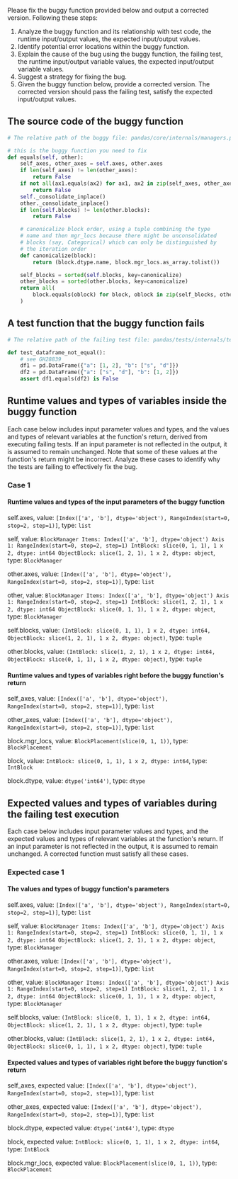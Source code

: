 Please fix the buggy function provided below and output a corrected version.
Following these steps:
1. Analyze the buggy function and its relationship with test code, the runtime input/output values, the expected input/output values.
2. Identify potential error locations within the buggy function.
3. Explain the cause of the bug using the buggy function, the failing test, the runtime input/output variable values, the expected input/output variable values.
4. Suggest a strategy for fixing the bug.
5. Given the buggy function below, provide a corrected version. The corrected version should pass the failing test, satisfy the expected input/output values.


## The source code of the buggy function
```python
# The relative path of the buggy file: pandas/core/internals/managers.py

# this is the buggy function you need to fix
def equals(self, other):
    self_axes, other_axes = self.axes, other.axes
    if len(self_axes) != len(other_axes):
        return False
    if not all(ax1.equals(ax2) for ax1, ax2 in zip(self_axes, other_axes)):
        return False
    self._consolidate_inplace()
    other._consolidate_inplace()
    if len(self.blocks) != len(other.blocks):
        return False

    # canonicalize block order, using a tuple combining the type
    # name and then mgr_locs because there might be unconsolidated
    # blocks (say, Categorical) which can only be distinguished by
    # the iteration order
    def canonicalize(block):
        return (block.dtype.name, block.mgr_locs.as_array.tolist())

    self_blocks = sorted(self.blocks, key=canonicalize)
    other_blocks = sorted(other.blocks, key=canonicalize)
    return all(
        block.equals(oblock) for block, oblock in zip(self_blocks, other_blocks)
    )

```

## A test function that the buggy function fails
```python
# The relative path of the failing test file: pandas/tests/internals/test_internals.py

def test_dataframe_not_equal():
    # see GH28839
    df1 = pd.DataFrame({"a": [1, 2], "b": ["s", "d"]})
    df2 = pd.DataFrame({"a": ["s", "d"], "b": [1, 2]})
    assert df1.equals(df2) is False
```




## Runtime values and types of variables inside the buggy function
Each case below includes input parameter values and types, and the values and types of relevant variables at the function's return, derived from executing failing tests. If an input parameter is not reflected in the output, it is assumed to remain unchanged. Note that some of these values at the function's return might be incorrect. Analyze these cases to identify why the tests are failing to effectively fix the bug.

### Case 1
#### Runtime values and types of the input parameters of the buggy function
self.axes, value: `[Index(['a', 'b'], dtype='object'), RangeIndex(start=0, stop=2, step=1)]`, type: `list`

self, value: `BlockManager
Items: Index(['a', 'b'], dtype='object')
Axis 1: RangeIndex(start=0, stop=2, step=1)
IntBlock: slice(0, 1, 1), 1 x 2, dtype: int64
ObjectBlock: slice(1, 2, 1), 1 x 2, dtype: object`, type: `BlockManager`

other.axes, value: `[Index(['a', 'b'], dtype='object'), RangeIndex(start=0, stop=2, step=1)]`, type: `list`

other, value: `BlockManager
Items: Index(['a', 'b'], dtype='object')
Axis 1: RangeIndex(start=0, stop=2, step=1)
IntBlock: slice(1, 2, 1), 1 x 2, dtype: int64
ObjectBlock: slice(0, 1, 1), 1 x 2, dtype: object`, type: `BlockManager`

self.blocks, value: `(IntBlock: slice(0, 1, 1), 1 x 2, dtype: int64, ObjectBlock: slice(1, 2, 1), 1 x 2, dtype: object)`, type: `tuple`

other.blocks, value: `(IntBlock: slice(1, 2, 1), 1 x 2, dtype: int64, ObjectBlock: slice(0, 1, 1), 1 x 2, dtype: object)`, type: `tuple`

#### Runtime values and types of variables right before the buggy function's return
self_axes, value: `[Index(['a', 'b'], dtype='object'), RangeIndex(start=0, stop=2, step=1)]`, type: `list`

other_axes, value: `[Index(['a', 'b'], dtype='object'), RangeIndex(start=0, stop=2, step=1)]`, type: `list`

block.mgr_locs, value: `BlockPlacement(slice(0, 1, 1))`, type: `BlockPlacement`

block, value: `IntBlock: slice(0, 1, 1), 1 x 2, dtype: int64`, type: `IntBlock`

block.dtype, value: `dtype('int64')`, type: `dtype`



## Expected values and types of variables during the failing test execution
Each case below includes input parameter values and types, and the expected values and types of relevant variables at the function's return. If an input parameter is not reflected in the output, it is assumed to remain unchanged. A corrected function must satisfy all these cases.

### Expected case 1
#### The values and types of buggy function's parameters
self.axes, value: `[Index(['a', 'b'], dtype='object'), RangeIndex(start=0, stop=2, step=1)]`, type: `list`

self, value: `BlockManager
Items: Index(['a', 'b'], dtype='object')
Axis 1: RangeIndex(start=0, stop=2, step=1)
IntBlock: slice(0, 1, 1), 1 x 2, dtype: int64
ObjectBlock: slice(1, 2, 1), 1 x 2, dtype: object`, type: `BlockManager`

other.axes, value: `[Index(['a', 'b'], dtype='object'), RangeIndex(start=0, stop=2, step=1)]`, type: `list`

other, value: `BlockManager
Items: Index(['a', 'b'], dtype='object')
Axis 1: RangeIndex(start=0, stop=2, step=1)
IntBlock: slice(1, 2, 1), 1 x 2, dtype: int64
ObjectBlock: slice(0, 1, 1), 1 x 2, dtype: object`, type: `BlockManager`

self.blocks, value: `(IntBlock: slice(0, 1, 1), 1 x 2, dtype: int64, ObjectBlock: slice(1, 2, 1), 1 x 2, dtype: object)`, type: `tuple`

other.blocks, value: `(IntBlock: slice(1, 2, 1), 1 x 2, dtype: int64, ObjectBlock: slice(0, 1, 1), 1 x 2, dtype: object)`, type: `tuple`

#### Expected values and types of variables right before the buggy function's return
self_axes, expected value: `[Index(['a', 'b'], dtype='object'), RangeIndex(start=0, stop=2, step=1)]`, type: `list`

other_axes, expected value: `[Index(['a', 'b'], dtype='object'), RangeIndex(start=0, stop=2, step=1)]`, type: `list`

block.dtype, expected value: `dtype('int64')`, type: `dtype`

block, expected value: `IntBlock: slice(0, 1, 1), 1 x 2, dtype: int64`, type: `IntBlock`

block.mgr_locs, expected value: `BlockPlacement(slice(0, 1, 1))`, type: `BlockPlacement`



